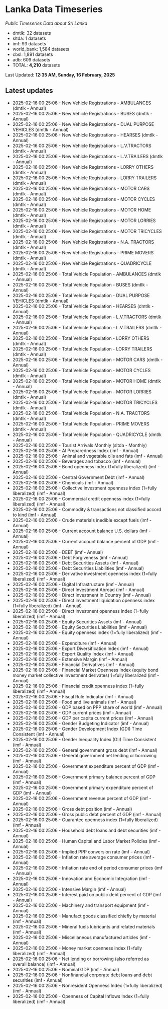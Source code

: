 # Lanka Data Timeseries
*Public Timeseries Data about Sri Lanka*

* dmtlk: 32 datasets
* sltda: 1 datasets
* imf: 93 datasets
* world_bank: 1,584 datasets
* cbsl: 1,891 datasets
* adb: 609 datasets
* TOTAL: **4,210** datasets

Last Updated: **12:35 AM, Sunday, 16 February, 2025**

## Latest updates

* 2025-02-16 00:25:06 - New Vehicle Registrations - AMBULANCES (dmtlk - Annual)
* 2025-02-16 00:25:06 - New Vehicle Registrations - BUSES (dmtlk - Annual)
* 2025-02-16 00:25:06 - New Vehicle Registrations - DUAL PURPOSE VEHICLES (dmtlk - Annual)
* 2025-02-16 00:25:06 - New Vehicle Registrations - HEARSES (dmtlk - Annual)
* 2025-02-16 00:25:06 - New Vehicle Registrations - L.V.TRACTORS (dmtlk - Annual)
* 2025-02-16 00:25:06 - New Vehicle Registrations - L.V.TRAILERS (dmtlk - Annual)
* 2025-02-16 00:25:06 - New Vehicle Registrations - LORRY OTHERS (dmtlk - Annual)
* 2025-02-16 00:25:06 - New Vehicle Registrations - LORRY TRAILERS (dmtlk - Annual)
* 2025-02-16 00:25:06 - New Vehicle Registrations - MOTOR CARS (dmtlk - Annual)
* 2025-02-16 00:25:06 - New Vehicle Registrations - MOTOR CYCLES (dmtlk - Annual)
* 2025-02-16 00:25:06 - New Vehicle Registrations - MOTOR HOME (dmtlk - Annual)
* 2025-02-16 00:25:06 - New Vehicle Registrations - MOTOR LORRIES (dmtlk - Annual)
* 2025-02-16 00:25:06 - New Vehicle Registrations - MOTOR TRICYCLES (dmtlk - Annual)
* 2025-02-16 00:25:06 - New Vehicle Registrations - N.A. TRACTORS (dmtlk - Annual)
* 2025-02-16 00:25:06 - New Vehicle Registrations - PRIME MOVERS (dmtlk - Annual)
* 2025-02-16 00:25:06 - New Vehicle Registrations - QUADRICYCLE (dmtlk - Annual)
* 2025-02-16 00:25:06 - Total Vehicle Population - AMBULANCES (dmtlk - Annual)
* 2025-02-16 00:25:06 - Total Vehicle Population - BUSES (dmtlk - Annual)
* 2025-02-16 00:25:06 - Total Vehicle Population - DUAL PURPOSE VEHICLES (dmtlk - Annual)
* 2025-02-16 00:25:06 - Total Vehicle Population - HEARSES (dmtlk - Annual)
* 2025-02-16 00:25:06 - Total Vehicle Population - L.V.TRACTORS (dmtlk - Annual)
* 2025-02-16 00:25:06 - Total Vehicle Population - L.V.TRAILERS (dmtlk - Annual)
* 2025-02-16 00:25:06 - Total Vehicle Population - LORRY OTHERS (dmtlk - Annual)
* 2025-02-16 00:25:06 - Total Vehicle Population - LORRY TRAILERS (dmtlk - Annual)
* 2025-02-16 00:25:06 - Total Vehicle Population - MOTOR CARS (dmtlk - Annual)
* 2025-02-16 00:25:06 - Total Vehicle Population - MOTOR CYCLES (dmtlk - Annual)
* 2025-02-16 00:25:06 - Total Vehicle Population - MOTOR HOME (dmtlk - Annual)
* 2025-02-16 00:25:06 - Total Vehicle Population - MOTOR LORRIES (dmtlk - Annual)
* 2025-02-16 00:25:06 - Total Vehicle Population - MOTOR TRICYCLES (dmtlk - Annual)
* 2025-02-16 00:25:06 - Total Vehicle Population - N.A. TRACTORS (dmtlk - Annual)
* 2025-02-16 00:25:06 - Total Vehicle Population - PRIME MOVERS (dmtlk - Annual)
* 2025-02-16 00:25:06 - Total Vehicle Population - QUADRICYCLE (dmtlk - Annual)
* 2025-02-16 00:25:06 - Tourist Arrivals Monthly (sltda - Monthly)
* 2025-02-16 00:25:06 - AI Preparedness Index (imf - Annual)
* 2025-02-16 00:25:06 - Animal and vegetable oils and fats (imf - Annual)
* 2025-02-16 00:25:06 - Beverages and tobacco (imf - Annual)
* 2025-02-16 00:25:06 - Bond openness index (1=fully liberalized) (imf - Annual)
* 2025-02-16 00:25:06 - Central Government Debt (imf - Annual)
* 2025-02-16 00:25:06 - Chemicals (imf - Annual)
* 2025-02-16 00:25:06 - Collective investment openness index (1=fully liberalized) (imf - Annual)
* 2025-02-16 00:25:06 - Commercial credit openness index (1=fully liberalized) (imf - Annual)
* 2025-02-16 00:25:06 - Commodity & transactions not classified accord to kind (imf - Annual)
* 2025-02-16 00:25:06 - Crude materials inedible except fuels (imf - Annual)
* 2025-02-16 00:25:06 - Current account balance U.S. dollars (imf - Annual)
* 2025-02-16 00:25:06 - Current account balance percent of GDP (imf - Annual)
* 2025-02-16 00:25:06 - DEBT (imf - Annual)
* 2025-02-16 00:25:06 - Debt Forgiveness (imf - Annual)
* 2025-02-16 00:25:06 - Debt Securities Assets (imf - Annual)
* 2025-02-16 00:25:06 - Debt Securities Liabilities (imf - Annual)
* 2025-02-16 00:25:06 - Derivative investment openness index (1=fully liberalized) (imf - Annual)
* 2025-02-16 00:25:06 - Digital Infrastructure (imf - Annual)
* 2025-02-16 00:25:06 - Direct Investment Abroad (imf - Annual)
* 2025-02-16 00:25:06 - Direct Investment In Country (imf - Annual)
* 2025-02-16 00:25:06 - Direct investment liquidation openness index (1=fully liberalized) (imf - Annual)
* 2025-02-16 00:25:06 - Direct investment openness index (1=fully liberalized) (imf - Annual)
* 2025-02-16 00:25:06 - Equity Securities Assets (imf - Annual)
* 2025-02-16 00:25:06 - Equity Securities Liabilities (imf - Annual)
* 2025-02-16 00:25:06 - Equity openness index (1=fully liberalized) (imf - Annual)
* 2025-02-16 00:25:06 - Expenditure (imf - Annual)
* 2025-02-16 00:25:06 - Export Diversification Index (imf - Annual)
* 2025-02-16 00:25:06 - Export Quality Index (imf - Annual)
* 2025-02-16 00:25:06 - Extensive Margin (imf - Annual)
* 2025-02-16 00:25:06 - Financial Derivatives (imf - Annual)
* 2025-02-16 00:25:06 - Financial Market Openness Index (equity bond money market collective investment derivates) 1=fully liberalized (imf - Annual)
* 2025-02-16 00:25:06 - Financial credit openness index (1=fully liberalized) (imf - Annual)
* 2025-02-16 00:25:06 - Fiscal Rule Indicator (imf - Annual)
* 2025-02-16 00:25:06 - Food and live animals (imf - Annual)
* 2025-02-16 00:25:06 - GDP based on PPP share of world (imf - Annual)
* 2025-02-16 00:25:06 - GDP current prices (imf - Annual)
* 2025-02-16 00:25:06 - GDP per capita current prices (imf - Annual)
* 2025-02-16 00:25:06 - Gender Budgeting Indicator (imf - Annual)
* 2025-02-16 00:25:06 - Gender Development Index (GDI) Time Consistent (imf - Annual)
* 2025-02-16 00:25:06 - Gender Inequality Index (GII) Time Consistent (imf - Annual)
* 2025-02-16 00:25:06 - General government gross debt (imf - Annual)
* 2025-02-16 00:25:06 - General government net lending or borrowing (imf - Annual)
* 2025-02-16 00:25:06 - Government expenditure percent of GDP (imf - Annual)
* 2025-02-16 00:25:06 - Government primary balance percent of GDP (imf - Annual)
* 2025-02-16 00:25:06 - Government primary expenditure percent of GDP (imf - Annual)
* 2025-02-16 00:25:06 - Government revenue percent of GDP (imf - Annual)
* 2025-02-16 00:25:06 - Gross debt position (imf - Annual)
* 2025-02-16 00:25:06 - Gross public debt percent of GDP (imf - Annual)
* 2025-02-16 00:25:06 - Guarantee openness index (1=fully liberalized) (imf - Annual)
* 2025-02-16 00:25:06 - Household debt loans and debt securities (imf - Annual)
* 2025-02-16 00:25:06 - Human Capital and Labor Market Policies (imf - Annual)
* 2025-02-16 00:25:06 - Implied PPP conversion rate (imf - Annual)
* 2025-02-16 00:25:06 - Inflation rate average consumer prices (imf - Annual)
* 2025-02-16 00:25:06 - Inflation rate end of period consumer prices (imf - Annual)
* 2025-02-16 00:25:06 - Innovation and Economic Integration (imf - Annual)
* 2025-02-16 00:25:06 - Intensive Margin (imf - Annual)
* 2025-02-16 00:25:06 - Interest paid on public debt percent of GDP (imf - Annual)
* 2025-02-16 00:25:06 - Machinery and transport equipment (imf - Annual)
* 2025-02-16 00:25:06 - Manufact goods classified chiefly by material (imf - Annual)
* 2025-02-16 00:25:06 - Mineral fuels lubricants and related materials (imf - Annual)
* 2025-02-16 00:25:06 - Miscellaneous manufactured articles (imf - Annual)
* 2025-02-16 00:25:06 - Money market openness index (1=fully liberalized) (imf - Annual)
* 2025-02-16 00:25:06 - Net lending or borrowing (also referred as overall balance) (imf - Annual)
* 2025-02-16 00:25:06 - Nominal GDP (imf - Annual)
* 2025-02-16 00:25:06 - Nonfinancial corporate debt loans and debt securities (imf - Annual)
* 2025-02-16 00:25:06 - Nonresident Openness Index (1=fully liberalized) (imf - Annual)
* 2025-02-16 00:25:06 - Openness of Capital Inflows Index (1=fully liberalized) (imf - Annual)